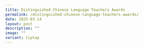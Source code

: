 ```yaml
---
title: Distinguished Chinese Language Teachers Awards
permalink: /distinguished-chinese-language-teachers-awards/
date: 2025-03-14
layout: post
description: ""
image: ""
variant: tiptap
---
```

